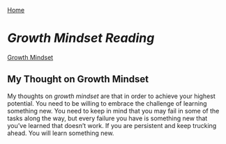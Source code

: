 [Home](https://pmargellos.github.io/reading-notes/)

# *Growth Mindset Reading*

[Growth Mindset](https://www.atlassian.com/blog/inside-atlassian/growth-mindset)

## My Thought on Growth Mindset

My thoughts on _growth mindset_ are that in order to achieve your highest potential. You need to be  willing to embrace the challenge of learning something new. You need to keep in mind that you may fail in some of the tasks along the way, but every failure you have is something new that you’ve  learned that doesn’t work. If you are persistent and keep trucking ahead. You will learn something new.

